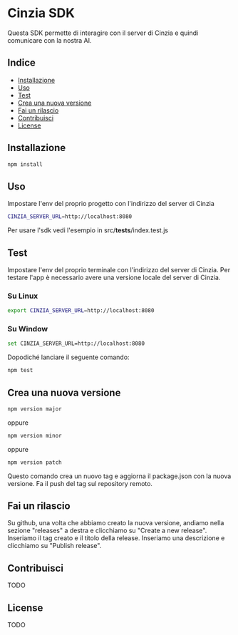 # Cinzia SDK
Questa SDK permette di interagire con il server di Cinzia e quindi comunicare con la nostra AI.

## Indice
- [Installazione](#installazione)
- [Uso](#uso)
- [Test](#test)
- [Crea una nuova versione](#crea-una-nuova-versione)
- [Fai un rilascio](#fai-un-rilascio)
- [Contribuisci](#contribuisci)
- [License](#license)

## Installazione
```bash
npm install
```

## Uso
Impostare l'env del proprio progetto con l'indirizzo del server di Cinzia
```bash
CINZIA_SERVER_URL=http://localhost:8080
```
Per usare l'sdk vedi l'esempio in src/__tests__/index.test.js

## Test
Impostare l'env del proprio terminale con l'indirizzo del server di Cinzia. Per testare l'app è necessario avere una versione locale del server di Cinzia.
### Su Linux
```bash
export CINZIA_SERVER_URL=http://localhost:8080
```
### Su Window
```bash
set CINZIA_SERVER_URL=http://localhost:8080
```
Dopodiché lanciare il seguente comando:

```bash
npm test
```

## Crea una nuova versione
```bash
npm version major
```
oppure
```bash
npm version minor
```
oppure
```bash
npm version patch
```
Questo comando crea un nuovo tag e aggiorna il package.json con la nuova versione. Fa il push del tag sul repository remoto.

## Fai un rilascio
Su github, una volta che abbiamo creato la nuova versione, andiamo nella sezione "releases" a destra e clicchiamo su "Create a new release".
Inseriamo il tag creato e il titolo della release. Inseriamo una descrizione e clicchiamo su "Publish release".

## Contribuisci
TODO

## License
TODO
